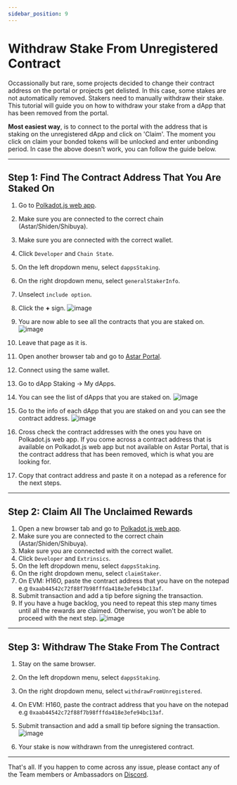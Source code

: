 ```yaml
---
sidebar_position: 9
---
```


# Withdraw Stake From Unregistered Contract

Occassionally but rare, some projects decided to change their contract address on the portal or  projects get delisted. In this case, some stakes are not automatically removed. Stakers need to manually withdraw their stake. This tutorial will guide you on how to withdraw your stake from a dApp that has been removed from the portal.

**Most easiest way**, is to connect to the portal with the address that is staking on the unregistered dApp and click on 'Claim'. The moment you click on claim your bonded tokens will be unlocked and enter unbonding period. In case the above doesn't work, you can follow the guide below.

---

## Step 1: Find The Contract Address That You Are Staked On
1. Go to [Polkadot.js web app](https://polkadot.js.org/apps/#/chainstate).
2. Make sure you are connected to the correct chain (Astar/Shiden/Shibuya).
3. Make sure you are connected with the correct wallet.
4. Click `Developer` and `Chain State`. 
5. On the left dropdown menu, select `dappsStaking`.
6. On the right dropdown menu, select `generalStakerInfo`.
7. Unselect `include option`.
8. Click the **+** sign.
![image](https://user-images.githubusercontent.com/37278708/199924502-e833a53e-ce7f-4b7d-bdee-b2ea1b377904.png)

9. You are now able to see all the contracts that you are staked on.
![image](https://user-images.githubusercontent.com/37278708/199924710-61d994f3-ddae-4dfb-b4c3-f186138d86de.png)

10. Leave that page as it is.
11. Open another browser tab and go to [Astar Portal](https://portal.astar.network/#/astar/dapp-staking/discover).
12. Connect using the same wallet.
13. Go to dApp Staking -> My dApps.
14. You can see the list of dApps that you are staked on.
![image](https://user-images.githubusercontent.com/37278708/199926165-909fa598-d9b2-4811-8619-f3ae414b9fb3.png)

15. Go to the info of each dApp that you are staked on and you can see the contract address.
![image](https://user-images.githubusercontent.com/37278708/199926265-f1913a1a-0635-4ed2-9f9b-91e7c8e0a2ec.png)

16. Cross check the contract addresses with the ones you have on Polkadot.js web app. If you come across a contract address that is available on Polkadot.js web app but not available on Astar Portal, that is the contract address that has been removed, which is what you are looking for.
17. Copy that contract address and paste it on a notepad as a reference for the next steps.

---

## Step 2: Claim All The Unclaimed Rewards
1. Open a new browser tab and go to [Polkadot.js web app](https://polkadot.js.org/apps/#/extrinsics).
2. Make sure you are connected to the correct chain (Astar/Shiden/Shibuya).
3. Make sure you are connected with the correct wallet.
4. Click `Developer` and `Extrinsics`. 
5. On the left dropdown menu, select `dappsStaking`.
6. On the right dropdown menu, select `claimStaker`.
7. On EVM: H16O, paste the contract address that you have on the notepad e.g `0xaab44542c72f88f7b98fffda418e3efe94bc13af`.
8. Submit transaction and add a tip before signing the transaction.
9. If you have a huge backlog, you need to repeat this step many times until all the rewards are claimed. Otherwise, you won't be able to proceed with the next step.
![image](https://user-images.githubusercontent.com/37278708/199938229-92e8eb7d-46fa-450f-a16f-d583da7bf48c.png)
---

## Step 3: Withdraw The Stake From The Contract
1. Stay on the same browser.
2. On the left dropdown menu, select `dappsStaking`.
3. On the right dropdown menu, select `withdrawFromUnregistered`.
4. On EVM: H160, paste the contract address that you have on the notepad e.g `0xaab44542c72f88f7b98fffda418e3efe94bc13af`.
5. Submit transaction and add a small tip before signing the transaction.
![image](https://user-images.githubusercontent.com/37278708/199930565-fff88330-bc9d-4680-aea3-de8d52052c00.png)

6. Your stake is now withdrawn from the unregistered contract. 

---

That's all. If you happen to come across any issue, please contact any of the Team members or Ambassadors on [Discord](https://discord.gg/2FGq5KqwBh).



